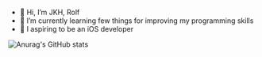 - 👋 Hi, I’m JKH, Rolf
- 🌱 I’m currently learning few things for improving my programming skills
- 📱 I aspiring to be an iOS developer

![Anurag's GitHub stats](https://github-readme-stats.vercel.app/api?username=DHIGHSOUL&show_icons=true&theme=swift)
